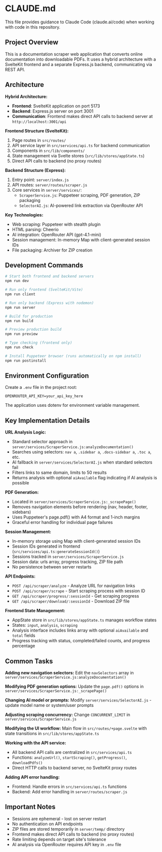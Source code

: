# CLAUDE.md

This file provides guidance to Claude Code (claude.ai/code) when working with code in this repository.

## Project Overview

This is a documentation scraper web application that converts online documentation into downloadable PDFs. It uses a hybrid architecture with a SvelteKit frontend and a separate Express.js backend, communicating via REST API.

## Architecture

**Hybrid Architecture:**
- **Frontend**: SvelteKit application on port 5173
- **Backend**: Express.js server on port 3001
- **Communication**: Frontend makes direct API calls to backend server at `http://localhost:3001/api`

**Frontend Structure (SvelteKit):**
1. Page routes in `src/routes/`
2. API service layer in `src/services/api.ts` for backend communication
3. Components in `src/lib/components/`
4. State management via Svelte stores (`src/lib/stores/appState.ts`)
5. Direct API calls to backend (no proxy routes)

**Backend Structure (Express):**
1. Entry point: `server/index.js`
2. API routes: `server/routes/scraper.js`
3. Core services in `server/services/`:
   - `ScraperService.js`: Puppeteer scraping, PDF generation, ZIP packaging
   - `SelectorAI.js`: AI-powered link extraction via OpenRouter API

**Key Technologies:**
- Web scraping: Puppeteer with stealth plugin
- HTML parsing: Cheerio
- AI integration: OpenRouter API (gpt-4.1-mini)
- Session management: In-memory Map with client-generated session IDs
- File packaging: Archiver for ZIP creation

## Development Commands

```bash
# Start both frontend and backend servers
npm run dev

# Run only frontend (SvelteKit/Vite)
npm run client

# Run only backend (Express with nodemon)
npm run server

# Build for production
npm run build

# Preview production build
npm run preview

# Type checking (frontend only)
npm run check

# Install Puppeteer browser (runs automatically on npm install)
npm run postinstall
```

## Environment Configuration

Create a `.env` file in the project root:
```
OPENROUTER_API_KEY=your_api_key_here
```

The application uses dotenv for environment variable management.

## Key Implementation Details

**URL Analysis Logic:**
- Standard selector approach in `server/services/ScraperService.js:analyzeDocumentation()`
- Searches using selectors: `nav a`, `.sidebar a`, `.docs-sidebar a`, `.toc a`, etc.
- AI fallback in `server/services/SelectorAI.js` when standard selectors fail
- Filters links to same domain, limits to 50 results
- Returns analysis with optional `aiAvailable` flag indicating if AI analysis is possible

**PDF Generation:**
- Located in `server/services/ScraperService.js:_scrapePage()`
- Removes navigation elements before rendering (nav, header, footer, sidebars)
- Uses Puppeteer's page.pdf() with A4 format and 1-inch margins
- Graceful error handling for individual page failures

**Session Management:**
- In-memory storage using Map with client-generated session IDs
- Session IDs generated in frontend (`src/services/api.ts:generateSessionId()`)
- Sessions tracked in `server/services/ScraperService.js`
- Session data: urls array, progress tracking, ZIP file path
- No persistence between server restarts

**API Endpoints:**
- `POST /api/scraper/analyze` - Analyze URL for navigation links
- `POST /api/scraper/scrape` - Start scraping process with session ID
- `GET /api/scraper/progress/:sessionId` - Get scraping progress
- `GET /api/scraper/download/:sessionId` - Download ZIP file

**Frontend State Management:**
- AppState store in `src/lib/stores/appState.ts` manages workflow states
- States: `input`, `analysis`, `scraping`
- Analysis interface includes links array with optional `aiAvailable` and `total` fields
- Progress tracking with status, completed/failed counts, and progress percentage

## Common Tasks

**Adding new navigation selectors:**
Edit the `navSelectors` array in `server/services/ScraperService.js:analyzeDocumentation()`

**Modifying PDF generation options:**
Update the `page.pdf()` options in `server/services/ScraperService.js:_scrapePage()`

**Changing AI model or prompts:**
Modify `server/services/SelectorAI.js` - update model name or system/user prompts

**Adjusting scraping concurrency:**
Change `CONCURRENT_LIMIT` in `server/services/ScraperService.js`

**Modifying the UI workflow:**
Main flow in `src/routes/+page.svelte` with state transitions in `src/lib/stores/appState.ts`

**Working with the API service:**
- All backend API calls are centralized in `src/services/api.ts`
- Functions: `analyzeUrl()`, `startScraping()`, `getProgress()`, `downloadPdfs()`
- Direct HTTP calls to backend server, no SvelteKit proxy routes

**Adding API error handling:**
- Frontend: Handle errors in `src/services/api.ts` functions
- Backend: Add error handling in `server/routes/scraper.js`

## Important Notes

- Sessions are ephemeral - lost on server restart
- No authentication on API endpoints
- ZIP files are stored temporarily in `server/temp/` directory
- Frontend makes direct API calls to backend (no proxy routes)
- Rate limiting depends on target site's tolerance
- AI analysis via OpenRouter requires API key in `.env` file